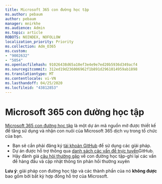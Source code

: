 ```yaml
---
title: Microsoft 365 con đường học tập
ms.author: pebaum
author: pebaum
manager: mnirkhe
ms.audience: Admin
ms.topic: article
ROBOTS: NOINDEX, NOFOLLOW
localization_priority: Priority
ms.collection: Adm_O365
ms.custom:
- "9002632"
- "5054"
ms.openlocfilehash: 91026438d65a10ef3e4e9e7ed20b5936d349acf4
ms.sourcegitcommit: 312ed19d236006962f1b891d2961014959ab1898
ms.translationtype: MT
ms.contentlocale: vi-VN
ms.lasthandoff: 04/25/2020
ms.locfileid: "43812853"
---
```

# <a name="microsoft-365-learning-pathways"></a>Microsoft 365 con đường học tập

[Microsoft 365 con đường học tập](https://docs.microsoft.com/office365/customlearning/) là một dự án mã nguồn mở được thiết kế để tăng sử dụng và nhận con nuôi của Microsoft 365 dịch vụ trong tổ chức của bạn.

- Bạn sẽ cần phải đăng ký [tài khoản GitHub](http://aka.ms/joingithub) để sử dụng các giải pháp.
- Dự án được hỗ trợ thông qua [danh sách các vấn đề trực tuyến](https://aka.ms/CustomLearningHelp)GitHub.
- Hãy đánh giá [câu hỏi thường gặp](https://docs.microsoft.com/office365/customlearning/faq) về con đường học tập-ghi lại các vấn đề hàng đầu và cập nhật thông tin phản hồi thường xuyên

**Lưu ý**: giải pháp con đường học tập và các thành phần của nó **không được** bao gồm bởi bất kỳ hợp đồng hỗ trợ của Microsoft.
